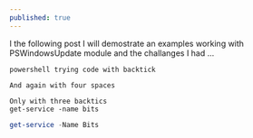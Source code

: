 ```yaml
---
published: true
---
```

I the following post I will demostrate an examples working with PSWindowsUpdate module and the challanges I had ...

`powershell trying code with backtick`

    And again with four spaces
```
Only with three backtics
get-service -name bits
```

```powershell
get-service -Name Bits


```
